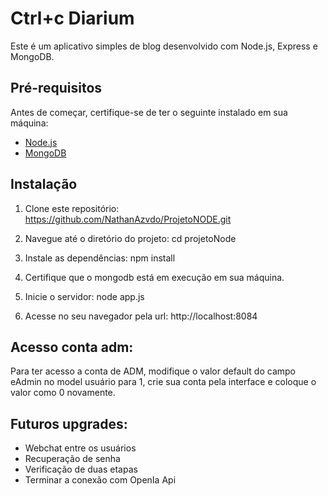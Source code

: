 # Ctrl+c Diarium

Este é um aplicativo simples de blog desenvolvido com Node.js, Express e MongoDB.

## Pré-requisitos

Antes de começar, certifique-se de ter o seguinte instalado em sua máquina:

- [Node.js](https://nodejs.org/)
- [MongoDB](https://www.mongodb.com/try/download/community)

## Instalação

1. Clone este repositório:
https://github.com/NathanAzvdo/ProjetoNODE.git
   
2. Navegue até o diretório do projeto:
cd projetoNode

3. Instale as dependências:
npm install

4. Certifique que o mongodb está em execução em sua máquina.
   
5. Inicie o servidor:
node app.js

6. Acesse no seu navegador pela url:
http://localhost:8084

## Acesso conta adm:

Para ter acesso a conta de ADM, modifique o valor default do campo eAdmin no model usuário para 1, crie sua conta pela interface e coloque o valor como 0 novamente.

## Futuros upgrades:

<ul>
  <li>Webchat entre os usuários</li>
  <li>Recuperação de senha</li>
  <li>Verificação de duas etapas</li>
  <li>Terminar a conexão com OpenIa Api</li>
</ul>
